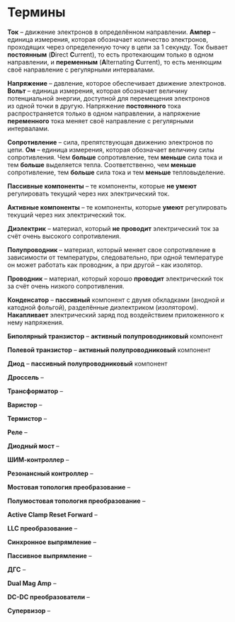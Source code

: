 # Термины
**Ток** – движение электронов в определённом направлении. **Ампер** – единица измерения, которая обозначает количество электронов, проходящих через определенную точку в цепи за 1 секунду. Ток бывает **постоянным** (**D**irect **C**urrent), то есть протекающим только в одном направлении, и **переменным** (**A**lternating **C**urrent), то есть меняющим своё направление с регулярными интервалами. 

**Напряжение** – давление, которое обеспечивает движение электронов. **Вольт** – единица измерения, которая обозначает величину потенциальной энергии, доступной для перемещения электронов из одной точки в другую. Напряжение **постоянного** тока распространяется только в одном направлении, а напряжение **переменного** тока меняет своё направление с регулярными интервалами. 

**Сопротивление** – сила, препятствующая движению электронов по цепи. **Ом** – единица измерения, которая обозначает величину силы сопротивления. Чем **больше** сопротивление, тем **меньше** сила тока и тем **больше** выделяется тепла. Соответственно, чем **меньше** сопротивление, тем **больше** сила тока и тем **меньше** тепловыделение. 

**Пассивные компоненты** – те компоненты, которые **не умеют** регулировать текущий через них электрический ток. 

**Активные компоненты** – те компоненты, которые **умеют** регулировать текущий через них электрический ток. 

**Диэлектрик** – материал, который **не проводит** электрический ток за счёт очень высокого сопротивления. 

**Полупроводник** – материал, который меняет свое сопротивление в зависимости от температуры, следовательно, при одной температуре он может работать как проводник, а при другой – как изолятор. 

**Проводник** – материал, который хорошо **проводит** электрический ток за счёт очень низкого сопротивления. 

**Конденсатор** – **пассивный** компонент с двумя обкладками (анодной и катодной фольгой), разделённые диэлектриком (изолятором). **Накапливает** электрический заряд под воздействием приложенного к нему напряжения. 

**Биполярный транзистор** – **активный полупроводниковый** компонент 

**Полевой транзистор** – **активный полупроводниковый** компонент 

**Диод** – **пассивный полупроводниковый** компонент

**Дроссель** –

**Трансформатор** –

**Варистор** –

**Термистор** –

**Реле** –

**Диодный мост** –

**ШИМ-контроллер** –

**Резонансный контроллер** –

**Мостовая топология преобразование** –

**Полумостовая топология преобразование** –

**Active Clamp Reset Forward** –

**LLC преобразование** –

**Синхронное выпрямление** –

**Пассивное выпрямление** –

**ДГС** –

**Dual Mag Amp** –

**DC-DC преобразователи** –

**Супервизор** –
